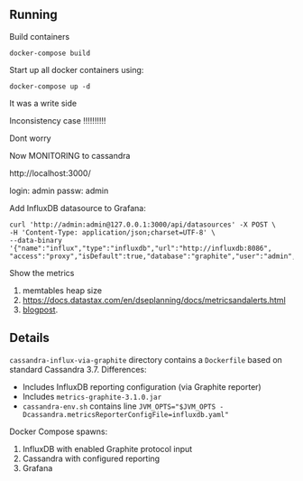 ## Running

Build containers
```
docker-compose build
```


Start up all docker containers using:
```
docker-compose up -d
```

It was a write side

Inconsistency case !!!!!!!!!!

Dont worry



Now MONITORING to cassandra


http://localhost:3000/

login: admin
passw: admin



Add InfluxDB datasource to Grafana:
```
curl 'http://admin:admin@127.0.0.1:3000/api/datasources' -X POST \
-H 'Content-Type: application/json;charset=UTF-8' \
--data-binary '{"name":"influx","type":"influxdb","url":"http://influxdb:8086",
"access":"proxy","isDefault":true,"database":"graphite","user":"admin","password":"admin"}'
```


Show the metrics
1) memtables heap size
2) https://docs.datastax.com/en/dseplanning/docs/metricsandalerts.html
3) [blogpost](https://softwaremill.com/cassandra-monitoring-part-2/).



## Details

`cassandra-influx-via-graphite` directory contains a `Dockerfile` based on standard Cassandra 3.7. Differences:
* Includes
 InfluxDB reporting configuration (via Graphite reporter)
* Includes `metrics-graphite-3.1.0.jar`
* `cassandra-env.sh` contains line `JVM_OPTS="$JVM_OPTS -Dcassandra.metricsReporterConfigFile=influxdb.yaml"`

Docker Compose spawns:

1. InfluxDB with enabled Graphite protocol input
2. Cassandra with configured reporting
3. Grafana
